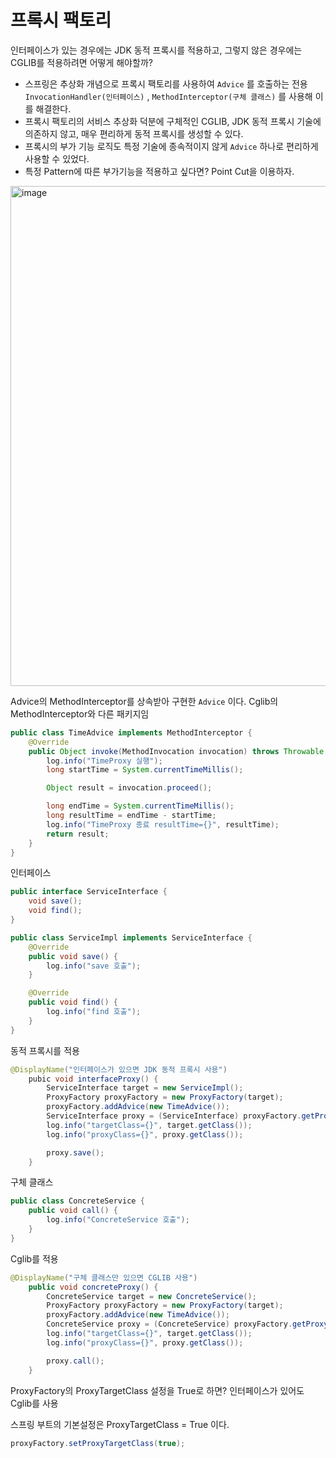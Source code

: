 # 프록시 팩토리
인터페이스가 있는 경우에는 JDK 동적 프록시를 적용하고, 그렇지 않은 경우에는 CGLIB를 적용하려면 어떻게 해야할까?

- 스프링은 추상화 개념으로 프록시 팩토리를 사용하여 `Advice` 를 호출하는 전용 `InvocationHandler(인터페이스)` , `MethodInterceptor(구체 클래스)` 를 사용해 이를 해결한다.
- 프록시 팩토리의 서비스 추상화 덕분에 구체적인 CGLIB, JDK 동적 프록시 기술에 의존하지 않고, 매우 편리하게 동적 프록시를 생성할 수 있다.
- 프록시의 부가 기능 로직도 특정 기술에 종속적이지 않게 `Advice` 하나로 편리하게 사용할 수 있었다.
- 특정 Pattern에 따른 부가기능을 적용하고 싶다면? Point Cut을 이용하자.


<img width="800" alt="image" src="https://github.com/hanuk96/TIL/assets/12428689/d84aa7da-88fc-42bb-9d30-393b7ae050b5">

Advice의 MethodInterceptor를 상속받아 구현한 `Advice` 이다. Cglib의 MethodInterceptor와 다른 패키지임

```java
public class TimeAdvice implements MethodInterceptor {
    @Override
    public Object invoke(MethodInvocation invocation) throws Throwable {
        log.info("TimeProxy 실행");
        long startTime = System.currentTimeMillis();

        Object result = invocation.proceed();

        long endTime = System.currentTimeMillis();
        long resultTime = endTime - startTime;
        log.info("TimeProxy 종료 resultTime={}", resultTime);
        return result;
    }
}
```


인터페이스

```java
public interface ServiceInterface {
    void save();
    void find();
}

public class ServiceImpl implements ServiceInterface {
    @Override
    public void save() {
        log.info("save 호출");
    }

    @Override
    public void find() {
        log.info("find 호출");
    }
}
```

동적 프록시를 적용

```java
@DisplayName("인터페이스가 있으면 JDK 동적 프록시 사용")
    pubic void interfaceProxy() {
        ServiceInterface target = new ServiceImpl();
        ProxyFactory proxyFactory = new ProxyFactory(target);
        proxyFactory.addAdvice(new TimeAdvice());
        ServiceInterface proxy = (ServiceInterface) proxyFactory.getProxy();
        log.info("targetClass={}", target.getClass());
        log.info("proxyClass={}", proxy.getClass());

        proxy.save();
    }
```

구체 클래스

```java
public class ConcreteService {
    public void call() {
        log.info("ConcreteService 호출");
    }
}
```

Cglib를 적용

```java
@DisplayName("구체 클래스만 있으면 CGLIB 사용")
    public void concreteProxy() {
        ConcreteService target = new ConcreteService();
        ProxyFactory proxyFactory = new ProxyFactory(target);
        proxyFactory.addAdvice(new TimeAdvice());
        ConcreteService proxy = (ConcreteService) proxyFactory.getProxy();
        log.info("targetClass={}", target.getClass());
        log.info("proxyClass={}", proxy.getClass());

        proxy.call();
    }
```

ProxyFactory의 ProxyTargetClass 설정을 True로 하면? 인터페이스가 있어도 Cglib를 사용

스프링 부트의 기본설정은 ProxyTargetClass = True 이다.

```java
proxyFactory.setProxyTargetClass(true);
```
